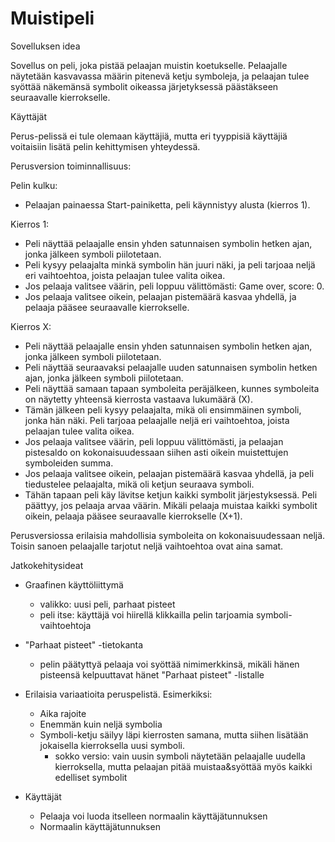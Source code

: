﻿# Muistipeli

Sovelluksen idea

Sovellus on peli, joka pistää pelaajan muistin koetukselle. Pelaajalle näytetään kasvavassa määrin pitenevä ketju symboleja, ja pelaajan tulee 
syöttää näkemänsä symbolit oikeassa järjetyksessä päästäkseen seuraavalle kierrokselle.


Käyttäjät

Perus-pelissä ei tule olemaan käyttäjiä, mutta eri tyyppisiä käyttäjiä voitaisiin lisätä pelin kehittymisen yhteydessä. 


Perusversion toiminnallisuus:


Pelin kulku:

- Pelaajan painaessa Start-painiketta, peli käynnistyy alusta (kierros 1).

Kierros 1:
- Peli näyttää pelaajalle ensin yhden satunnaisen symbolin hetken ajan, jonka jälkeen symboli piilotetaan.
- Peli kysyy pelaajalta minkä symbolin hän juuri näki, ja peli tarjoaa neljä eri vaihtoehtoa, joista pelaajan tulee valita oikea.
- Jos pelaaja valitsee väärin, peli loppuu välittömästi: Game over, score: 0.
- Jos pelaaja valitsee oikein, pelaajan pistemäärä kasvaa yhdellä, ja pelaaja pääsee seuraavalle kierrokselle.

Kierros X:
- Peli näyttää pelaajalle ensin yhden satunnaisen symbolin hetken ajan, jonka jälkeen symboli piilotetaan.
- Peli näyttää seuraavaksi pelaajalle uuden satunnaisen symbolin hetken ajan, jonka jälkeen symboli piilotetaan.
- Peli näyttää samaan tapaan symboleita peräjälkeen, kunnes symboleita on näytetty yhteensä kierrosta vastaava lukumäärä (X).
- Tämän jälkeen peli kysyy pelaajalta, mikä oli ensimmäinen symboli, jonka hän näki. Peli tarjoaa pelaajalle neljä eri vaihtoehtoa, joista pelaajan tulee valita oikea.
- Jos pelaaja valitsee väärin, peli loppuu välittömästi, ja pelaajan pistesaldo on kokonaisuudessaan siihen asti oikein muistettujen symboleiden summa.
- Jos pelaaja valitsee oikein, pelaajan pistemäärä kasvaa yhdellä, ja peli tiedustelee pelaajalta, mikä oli ketjun seuraava symboli.
- Tähän tapaan peli käy lävitse ketjun kaikki symbolit järjestyksessä. Peli päättyy, jos pelaaja arvaa väärin. Mikäli pelaaja muistaa kaikki symbolit oikein, pelaaja 
pääsee seuraavalle kierrokselle (X+1).

Perusversiossa erilaisia mahdollisia symboleita on kokonaisuudessaan neljä. Toisin sanoen pelaajalle tarjotut neljä vaihtoehtoa ovat aina samat.



Jatkokehitysideat
- Graafinen käyttöliittymä
  - valikko: uusi peli, parhaat pisteet
  - peli itse: käyttäjä voi hiirellä klikkailla pelin tarjoamia symboli-vaihtoehtoja
   
- "Parhaat pisteet" -tietokanta
   - pelin päätyttyä pelaaja voi syöttää nimimerkkinsä, mikäli hänen pisteensä kelpuuttavat hänet "Parhaat pisteet" -listalle

- Erilaisia variaatioita peruspelistä. Esimerkiksi:
   - Aika rajoite
   - Enemmän kuin neljä symbolia
   - Symboli-ketju säilyy läpi kierrosten samana, mutta siihen lisätään jokaisella kierroksella uusi symboli.
      - sokko versio: vain uusin symboli näytetään pelaajalle uudella kierroksella, mutta pelaajan pitää muistaa&syöttää myös kaikki edelliset symbolit

- Käyttäjät
  - Pelaaja voi luoda itselleen normaalin käyttäjätunnuksen
  - Normaalin käyttäjätunnuksen

